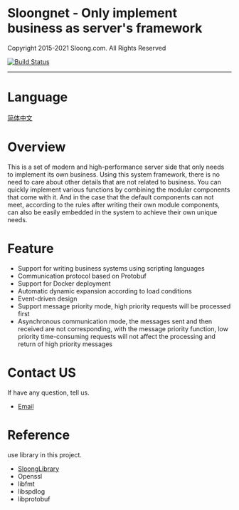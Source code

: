 
# Sloongnet - Only implement business as server's framework 
Copyright 2015-2021 Sloong.com. All Rights Reserved

[![Build Status](https://drone.sloong.com:8000/api/badges/sloongnet/engine/status.svg)](https://drone.sloong.com:8000/sloongnet/engine)

***
# Language 
[简体中文](https://git.sloong.com:8000/sloongnet/engine/src/branch/develop/README_CN.md)

# Overview
This is a set of modern and high-performance server side that only needs to implement its own business.
Using this system framework, there is no need to care about other details that are not related to business. You can quickly implement various functions by combining the modular components that come with it.
And in the case that the default components can not meet, according to the rules after writing their own module components, can also be easily embedded in the system to achieve their own unique needs.

# Feature
* Support for writing business systems using scripting languages
* Communication protocol based on Protobuf
* Support for Docker deployment
* Automatic dynamic expansion according to load conditions
* Event-driven design
* Support message priority mode, high priority requests will be processed first
* Asynchronous communication mode, the messages sent and then received are not corresponding, with the message priority function, low priority time-consuming requests will not affect the processing and return of high priority messages


# Contact US
If have any question, tell us.

* [Email](mailto:admin@sloong.com)

# Reference
use library in this project.

* [SloongLibrary](https://git.sloong.com/public/library)
* Openssl
* libfmt
* libspdlog
* libprotobuf